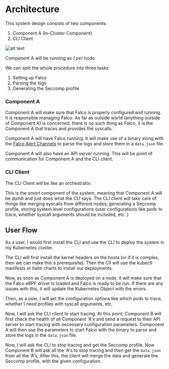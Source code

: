 # Architecture

This system design consists of two components: 
1. Component A (In-Cluster Component)
2. CLI Client


![alt text](https://github.com/kubevirt/k8s-seccomp-generator/blob/main/docs/DeploymentPlan.png?raw=true)

Component A will be running as _1 per node_. 

We can split the whole procedure into three tasks:
1. Setting up Falco
2. Parsing the logs
3. Generating the Seccomp profile

### Component A

Component A will make sure that Falco is properly configured and running. It is responsible managing Falco. As far as outside world (anything outside of Component A) is concerned, there is no such thing as Falco, it is the Component A that traces and provides the syscalls. 

Component A will have Falco running. It will make use of a binary along with the [Falco Alert Channels](https://falco.org/docs/alerts/channels/) to parse the logs and store them in a `data.json` file. 

Component A will also have an API server running. This will be point of communication for Component A and the CLI client.

### CLI Client

The CLI Client will be like an orchestrator.

This is the _smart_ component of the system, meaning that Component A will be _dumb_ and just does what the CLI says. The CLI client will take care of things like merging syscalls from different nodes, generating a Seccomp profile, storing system level configurations (user configurations like pods to trace, whether syscall arguments should be included, etc. )

## User Flow

As a user, I would first install the CLI and use the CLI to deploy the system in my Kubernetes cluster. 

The CLI will first install the kernel headers on the hosts (or if it is complex, then we can make this a prerequisite). Then the ClI will use the kubectl manifests or helm charts to install our deployments.

Now, as soon as Component A is deployed on a node, it will make sure that the Falco eBPF driver is loaded and Falco is ready to be run. If there are any issues with this, it will update the Kubernetes Object with the errors.

Then, as a user, I will set the configuration options like which pods to trace, whether I need profiles with syscall arguments, etc.

Now, I will ask the CLI client to start tracing. At this point, Component B will first check the health of all Component 'A's and send a request to their API server to start tracing with necessary configuration parameters. 
Component A will then use the parameters to start Falco with the binary to parse and store the logs in the `data.json` file. 

Now, I will ask the CLI to stop tracing and get the Seccomp profile. Now Component B will ask all the 'A's to stop tracing and then get the `data.json` from all the 'A's. After this, the client will merge the data and generate the Seccomp profile, with the given configuration.
